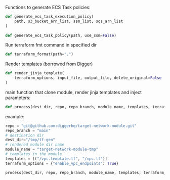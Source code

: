 
Functions to generate ECS Task policies:
```python
def generate_ecs_task_execution_policy(
    path, s3_bucket_arn_list, ssm_list, sqs_arn_list
)
    
def generate_ecs_task_policy(path, use_ssm=False)
```

Run terraform fmt command in specified dir
```python
def terraform_format(path=".")
```

Render templates (borrowed from Digger)
```python
def render_jinja_template(
    terraform_options, input_file, output_file, delete_original=False
)
```

main function that clone module, render jinja templates and inject parameters:
```python
def process(dest_dir, repo, repo_branch, module_name, templates, terraform_options)
```

example:
```python
repo = "git@github.com:diggerhq/target-network-module.git"
repo_branch = "main"
# destination dir
dest_dir="/tmp/tf-gen"
# rendered module dir name
module_name = "target-network-module-tmp"
# templates in the module
templates = [("/vpc.template.tf", "/vpc.tf")]
terraform_options = {"enable_vpc_endpoints": True}

process(dest_dir, repo, repo_branch, module_name, templates, terraform_options)
```
